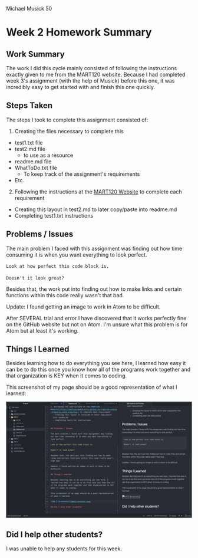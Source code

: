 Michael Musick 50

# Week 2 Homework Summary

## Work Summary

The work I did this cycle mainly consisted of following the instructions exactly given to me from the MART120 website. Because I had completed week 3's assignment (with the help of Musick) before this one, it was incredibly easy to get started with and finish this one quickly.

## Steps Taken

The steps I took to complete this assignment consisted of:
1. Creating the files necessary to complete this
  - test1.txt file
  - test2.md file
    - to use as a resource
  - readme.md file
  - WhatToDo.txt file
    - To keep track of the assignment's requirements
  - Etc.

2. Following the instructions at the [MART120 Website](https://montana-media-arts.github.io/creative-coding-1/modules/week-2/markup/) to complete each requirement
  - Creating this layout in test2.md to later copy/paste into readme.md
  - Completing test1.txt instructions


## Problems / Issues

The main problem I faced with this assignment was finding out how time consuming it is when you want everything to look perfect.
```
Look at how perfect this code block is.

Doesn't it look great?
```
Besides that, the work put into finding out how to make links and certain functions within this code really wasn't that bad.

Update: I found getting an image to work in Atom to be difficult.

After SEVERAL trial and error I have discovered that it works perfectly fine on the GitHub website but not on Atom. I'm unsure what this problem is for Atom but at least it's working.

## Things I Learned

Besides learning how to do everything you see here, I learned how easy it can be to do this once you know how all of the programs work together and that organization is KEY when it comes to coding.

This screenshot of my page should be a good representation of what I learned:

![HW2Screenshot](HW2screenshot.png)


## Did I help other students?

I was unable to help any students for this week.
